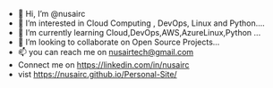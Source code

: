 - 👋 Hi, I’m @nusairc
- 👀 I’m interested in Cloud Computing , DevOps, Linux and Python....
- 🌱 I’m currently learning Cloud,DevOps,AWS,AzureLinux,Python ...
- 💞️ I’m looking to collaborate on Open Source Projects...
- 📫 you can reach me on nusairtech@gmail.com 
-  Connect me on https://linkedin.com/in/nusairc
-  vist https://nusairc.github.io/Personal-Site/


